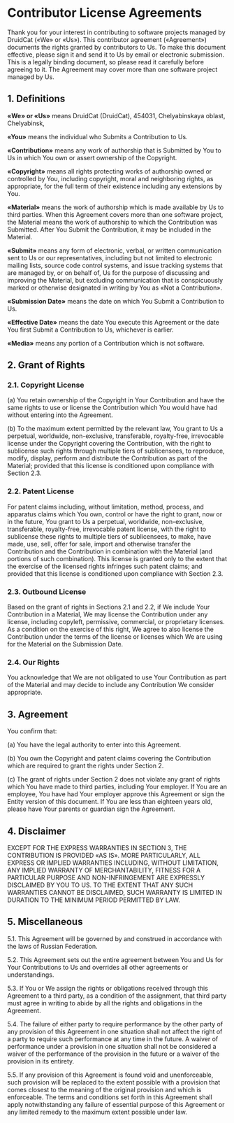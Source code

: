 ﻿# Contributor License Agreements

Thank you for your interest in contributing
to software projects managed by DruidCat («We» or «Us»).
This contributor agreement («Agreement»)
documents the rights granted by contributors to Us.
To make this document effective,
please sign it and send it to Us by email or electronic submission.
This is a legally binding document,
so please read it carefully before agreeing to it.
The Agreement may cover more than one software project managed by Us.

## 1. Definitions

**«We» or «Us»** means DruidCat
(DruidCat),
454031, Chelyabinskaya oblast, Chelyabinsk,

**«You»** means the individual who Submits a Contribution to Us.

**«Contribution»** means any work of authorship
that is Submitted by You to Us
in which You own or assert ownership of the Copyright.

**«Copyright»** means all rights protecting works of authorship
owned or controlled by You,
including copyright, moral and neighboring rights, as appropriate,
for the full term of their existence including any extensions by You.

**«Material»** means the work of authorship
which is made available by Us to third parties.
When this Agreement covers more than one software project,
the Material means the work of authorship
to which the Contribution was Submitted.
After You Submit the Contribution,
it may be included in the Material.

**«Submit»** means any form of electronic, verbal, or written communication
sent to Us or our representatives,
including but not limited to electronic mailing lists,
source code control systems, and issue tracking systems
that are managed by, or on behalf of, Us
for the purpose of discussing and improving the Material,
but excluding communication that is conspicuously marked
or otherwise designated in writing by You as «Not a Contribution».

**«Submission Date»** means the date
on which You Submit a Contribution to Us.

**«Effective Date»** means the date You execute this Agreement
or the date You first Submit a Contribution to Us,
whichever is earlier.

**«Media»** means any portion of a Contribution which is not software.

## 2. Grant of Rights

### 2.1. Copyright License

(a) You retain ownership of the Copyright in Your Contribution
and have the same rights to use or license the Contribution
which You would have had without entering into the Agreement.

(b) To the maximum extent permitted by the relevant law,
You grant to Us a perpetual, worldwide, non-exclusive,
transferable, royalty-free, irrevocable license
under the Copyright covering the Contribution,
with the right to sublicense
such rights through multiple tiers of sublicensees,
to reproduce, modify, display, perform and distribute
the Contribution as part of the Material;
provided that this license is conditioned upon compliance with Section 2.3.

### 2.2. Patent License

For patent claims including, without limitation,
method, process, and apparatus claims
which You own, control or have the right to grant, now or in the future,
You grant to Us a perpetual, worldwide, non-exclusive,
transferable, royalty-free, irrevocable patent license,
with the right to sublicense these rights to multiple tiers of sublicensees,
to make, have made, use, sell, offer for sale, import
and otherwise transfer the Contribution
and the Contribution in combination with the Material
(and portions of such combination).
This license is granted only to the extent
that the exercise of the licensed rights infringes such patent claims;
and provided that this license is conditioned upon compliance with Section 2.3.

### 2.3. Outbound License

Based on the grant of rights in Sections 2.1 and 2.2,
if We include Your Contribution in a Material,
We may license the Contribution under any license,
including copyleft, permissive, commercial, or proprietary licenses.
As a condition on the exercise of this right,
We agree to also license the Contribution
under the terms of the license or licenses
which We are using for the Material on the Submission Date.

### 2.4. Our Rights

You acknowledge that We are not obligated
to use Your Contribution as part of the Material
and may decide to include any Contribution We consider appropriate.

## 3. Agreement

You confirm that:

(a) You have the legal authority to enter into this Agreement.

(b) You own the Copyright and patent claims
covering the Contribution which are required
to grant the rights under Section 2.

(c) The grant of rights under Section 2
does not violate any grant of rights
which You have made to third parties, including Your employer.
If You are an employee,
You have had Your employer approve this Agreement
or sign the Entity version of this document.
If You are less than eighteen years old,
please have Your parents or guardian sign the Agreement.

## 4. Disclaimer

EXCEPT FOR THE EXPRESS WARRANTIES IN SECTION 3,
THE CONTRIBUTION IS PROVIDED «AS IS».
MORE PARTICULARLY, ALL EXPRESS OR IMPLIED WARRANTIES
INCLUDING, WITHOUT LIMITATION, ANY IMPLIED WARRANTY OF MERCHANTABILITY,
FITNESS FOR A PARTICULAR PURPOSE
AND NON-INFRINGEMENT ARE EXPRESSLY DISCLAIMED BY YOU TO US.
TO THE EXTENT THAT ANY SUCH WARRANTIES CANNOT BE DISCLAIMED,
SUCH WARRANTY IS LIMITED IN DURATION TO THE MINIMUM PERIOD PERMITTED BY LAW.

## 5. Miscellaneous

5.1. This Agreement will be governed by and construed
in accordance with the laws of Russian Federation.

5.2. This Agreement sets out the entire agreement between You
and Us for Your Contributions to Us
and overrides all other agreements or understandings.

5.3. If You or We assign the rights or obligations
received through this Agreement to a third party,
as a condition of the assignment,
that third party must agree in writing
to abide by all the rights and obligations in the Agreement.

5.4. The failure of either party to require performance
by the other party of any provision of this Agreement in one situation
shall not affect the right of a party
to require such performance at any time in the future.
A waiver of performance under a provision in one situation
shall not be considered a waiver of the performance
of the provision in the future or a waiver of the provision in its entirety.

5.5. If any provision of this Agreement is found void and unenforceable,
such provision will be replaced to the extent possible with a provision
that comes closest to the meaning of the original provision
and which is enforceable.
The terms and conditions set forth in this Agreement
shall apply notwithstanding any failure of essential purpose
of this Agreement or any limited remedy
to the maximum extent possible under law.
